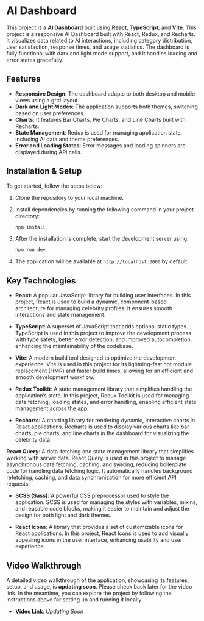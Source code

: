 # AI Dashboard

This project is a **AI Dashboard** built using **React**, **TypeScript**, and **Vite**. This project is a responsive AI Dashboard built with React, Redux, and Recharts. It visualizes data related to AI interactions, including category distribution, user satisfaction, response times, and usage statistics. The dashboard is fully functional with dark and light mode support, and it handles loading and error states gracefully.

## Features

- **Responsive Design**: The dashboard adapts to both desktop and mobile views using a grid layout.
- **Dark and Light Modes**: The application supports both themes, switching based on user preferences.
- **Charts**: It features Bar Charts, Pie Charts, and Line Charts built with Recharts.
- **State Management**: Redux is used for managing application state, including AI data and theme preferences.
- **Error and Loading States**: Error messages and loading spinners are displayed during API calls.

## Installation & Setup

To get started, follow the steps below:

1. Clone the repository to your local machine.
2. Install dependencies by running the following command in your project directory:

    ```bash
    npm install
    ```

3. After the installation is complete, start the development server using:

    ```bash
    npm run dev
    ```

4. The application will be available at `http://localhost:3000` by default.

## Key Technologies

- **React**: A popular JavaScript library for building user interfaces. In this project, React is used to build a dynamic, component-based architecture for managing celebrity profiles. It ensures smooth interactions and state management.

- **TypeScript**: A superset of JavaScript that adds optional static types. TypeScript is used in this project to improve the development process with type safety, better error detection, and improved autocompletion, enhancing the maintainability of the codebase.

- **Vite**: A modern build tool designed to optimize the development experience. Vite is used in this project for its lightning-fast hot module replacement (HMR) and faster build times, allowing for an efficient and smooth development workflow.

- **Redux Toolkit**: A state management library that simplifies handling the application’s state. In this project, Redux Toolkit is used for managing data fetching, loading states, and error handling, enabling efficient state management across the app.

- **Recharts**: A charting library for rendering dynamic, interactive charts in React applications. Recharts is used to display various charts like bar charts, pie charts, and line charts in the dashboard for visualizing the celebrity data.

 **React Query**: A data-fetching and state management library that simplifies working with server data. React Query is used in this project to manage asynchronous data fetching, caching, and syncing, reducing boilerplate code for handling data fetching logic. It automatically handles background refetching, caching, and data synchronization for more efficient API requests.

- **SCSS (Sass)**: A powerful CSS preprocessor used to style the application. SCSS is used for managing the styles with variables, mixins, and reusable code blocks, making it easier to maintain and adjust the design for both light and dark themes.

- **React Icons**: A library that provides a set of customizable icons for React applications. In this project, React Icons is used to add visually appealing icons in the user interface, enhancing usability and user experience.


## Video Walkthrough

A detailed video walkthrough of the application, showcasing its features, setup, and usage, is **updating soon**. Please check back later for the video link. In the meantime, you can explore the project by following the instructions above for setting up and running it locally.

- **Video Link**: _Updating Soon_
